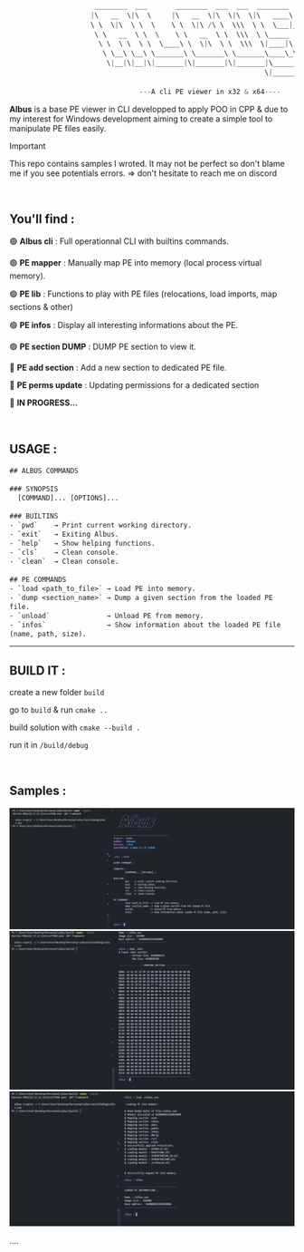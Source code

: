 ```CPP
                      
                     ________  ___       ________  ___  ___  ________      
                    |\   __  \|\  \     |\   __  \|\  \|\  \|\   ____\     
                    \ \  \|\  \ \  \    \ \  \|\ /\ \  \\\  \ \  \___|_    
                     \ \   __  \ \  \    \ \   __  \ \  \\\  \ \_____  \   
                      \ \  \ \  \ \  \____\ \  \|\  \ \  \\\  \|____|\  \  
                       \ \__\ \__\ \_______\ \_______\ \_______\____\_\  \ 
                        \|__|\|__|\|_______|\|_______|\|_______|\_________\
                                                               \|_________|
                                                                         
                                ---A cli PE viewer in x32 & x64----

```

**Albus** is a base PE viewer in CLI developped to apply POO in CPP & due to my interest for Windows development aiming to create a simple tool to manipulate PE files easily.


>[!Important]
>This repo contains samples I wroted. It may not be perfect so don't blame me if you see potentials errors. => don't hesitate to reach me on discord

<br>

## You'll find : 

🟢 **Albus cli** : Full operationnal CLI with builtins commands.

🟢 **PE mapper** : Manually map PE into memory (local process virtual memory).

🟢 **PE lib** : Functions to play with PE files (relocations, load imports, map sections & other)

🟢 **PE infos** : Display all interesting informations about the PE.

🟢 **PE section DUMP** : DUMP PE section to view it.

🔴 **PE add section** : Add a new section to dedicated PE file.

🔴 **PE perms update** : Updating permissions for a dedicated section

🔴 **IN PROGRESS...**

<br>

## USAGE : 

```
## ALBUS COMMANDS

### SYNOPSIS
  [COMMAND]... [OPTIONS]...

### BUILTINS
- `pwd`    → Print current working directory.  
- `exit`   → Exiting Albus.  
- `help`   → Show helping functions.  
- `cls`    → Clean console.  
- `clean`  → Clean console.  

## PE COMMANDS
- `load <path_to_file>` → Load PE into memory.  
- `dump <section_name>` → Dump a given section from the loaded PE file.  
- `unload`              → Unload PE from memory.  
- `infos`               → Show information about the loaded PE file (name, path, size).  
```

---

## BUILD IT :

create a new folder `build`

go to `build` & run `cmake ..`

build solution with `cmake --build .`

run it in `/build/debug`

<br>

## Samples :

<img src="https://github.com/Yekuuun/albus/blob/main/assets/intro.png" alt="DebugInfo" />
<img src="https://github.com/Yekuuun/albus/blob/main/assets/dump.png" alt="DebugInfo" />
<img src="https://github.com/Yekuuun/albus/blob/main/assets/load-pe.png" alt="DebugInfo" />

....
